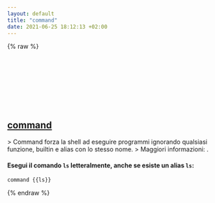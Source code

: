 ```yaml
---
layout: default
title: "command"
date: 2021-06-25 18:12:13 +02:00
---
```

{% raw %}
<h2 id="command">
  <a href="/it/common/command.html">command</a> <a href="#command"><svg class="icon">
    <use href="/assets/images/unicode_sprite.svg#link" />
  </svg></a>
</h2>
> Command forza la shell ad eseguire programmi ignorando qualsiasi funzione, builtin e alias con lo stesso nome.
> Maggiori informazioni: <https://manned.org/command>.

#### Esegui il comando `ls` letteralmente, anche se esiste un alias `ls`:
```shell
command {{ls}}
```
{% endraw %}